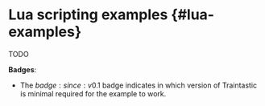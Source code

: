 # Lua scripting examples {#lua-examples}

TODO

**Badges**:
- The $badge:since:v0.1$ badge indicates in which version of Traintastic is minimal required for the example to work.
